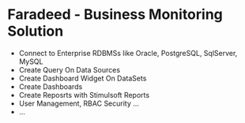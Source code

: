 # Faradeed - Business Monitoring Solution

  - Connect to Enterprise RDBMSs like Oracle, PostgreSQL, SqlServer, MySQL
  - Create Query On Data Sources
  - Create Dashboard Widget On DataSets
  - Create Dashboards 
  - Create Reposrts with Stimulsoft Reports
  - User Management, RBAC Security ...
  - ...
  
